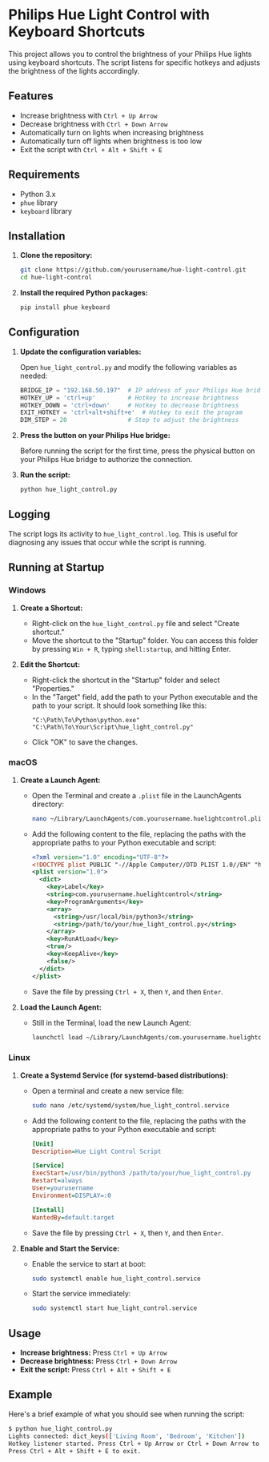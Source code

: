 # Philips Hue Light Control with Keyboard Shortcuts

This project allows you to control the brightness of your Philips Hue lights using keyboard shortcuts. The script listens for specific hotkeys and adjusts the brightness of the lights accordingly.

## Features

- Increase brightness with `Ctrl + Up Arrow`
- Decrease brightness with `Ctrl + Down Arrow`
- Automatically turn on lights when increasing brightness
- Automatically turn off lights when brightness is too low
- Exit the script with `Ctrl + Alt + Shift + E`

## Requirements

- Python 3.x
- `phue` library
- `keyboard` library

## Installation

1. **Clone the repository:**

    ```sh
    git clone https://github.com/yourusername/hue-light-control.git
    cd hue-light-control
    ```

2. **Install the required Python packages:**

    ```sh
    pip install phue keyboard
    ```

## Configuration

1. **Update the configuration variables:**

    Open `hue_light_control.py` and modify the following variables as needed:

    ```python
    BRIDGE_IP = "192.168.50.197"  # IP address of your Philips Hue bridge
    HOTKEY_UP = 'ctrl+up'         # Hotkey to increase brightness
    HOTKEY_DOWN = 'ctrl+down'     # Hotkey to decrease brightness
    EXIT_HOTKEY = 'ctrl+alt+shift+e'  # Hotkey to exit the program
    DIM_STEP = 20                 # Step to adjust the brightness
    ```

2. **Press the button on your Philips Hue bridge:**

    Before running the script for the first time, press the physical button on your Philips Hue bridge to authorize the connection.

3. **Run the script:**

    ```sh
    python hue_light_control.py
    ```

## Logging

The script logs its activity to `hue_light_control.log`. This is useful for diagnosing any issues that occur while the script is running.

## Running at Startup

### Windows

1. **Create a Shortcut:**
   - Right-click on the `hue_light_control.py` file and select "Create shortcut."
   - Move the shortcut to the "Startup" folder. You can access this folder by pressing `Win + R`, typing `shell:startup`, and hitting Enter.

2. **Edit the Shortcut:**
   - Right-click the shortcut in the "Startup" folder and select "Properties."
   - In the "Target" field, add the path to your Python executable and the path to your script. It should look something like this:
     ```
     "C:\Path\To\Python\python.exe" "C:\Path\To\Your\Script\hue_light_control.py"
     ```
   - Click "OK" to save the changes.

### macOS

1. **Create a Launch Agent:**
   - Open the Terminal and create a `.plist` file in the LaunchAgents directory:
     ```sh
     nano ~/Library/LaunchAgents/com.yourusername.huelightcontrol.plist
     ```
   - Add the following content to the file, replacing the paths with the appropriate paths to your Python executable and script:
     ```xml
     <?xml version="1.0" encoding="UTF-8"?>
     <!DOCTYPE plist PUBLIC "-//Apple Computer//DTD PLIST 1.0//EN" "http://www.apple.com/DTDs/PropertyList-1.0.dtd">
     <plist version="1.0">
       <dict>
         <key>Label</key>
         <string>com.yourusername.huelightcontrol</string>
         <key>ProgramArguments</key>
         <array>
           <string>/usr/local/bin/python3</string>
           <string>/path/to/your/hue_light_control.py</string>
         </array>
         <key>RunAtLoad</key>
         <true/>
         <key>KeepAlive</key>
         <false/>
       </dict>
     </plist>
     ```
   - Save the file by pressing `Ctrl + X`, then `Y`, and then `Enter`.

2. **Load the Launch Agent:**
   - Still in the Terminal, load the new Launch Agent:
     ```sh
     launchctl load ~/Library/LaunchAgents/com.yourusername.huelightcontrol.plist
     ```

### Linux

1. **Create a Systemd Service (for systemd-based distributions):**
   - Open a terminal and create a new service file:
     ```sh
     sudo nano /etc/systemd/system/hue_light_control.service
     ```
   - Add the following content to the file, replacing the paths with the appropriate paths to your Python executable and script:
     ```ini
     [Unit]
     Description=Hue Light Control Script

     [Service]
     ExecStart=/usr/bin/python3 /path/to/your/hue_light_control.py
     Restart=always
     User=yourusername
     Environment=DISPLAY=:0

     [Install]
     WantedBy=default.target
     ```
   - Save the file by pressing `Ctrl + X`, then `Y`, and then `Enter`.

2. **Enable and Start the Service:**
   - Enable the service to start at boot:
     ```sh
     sudo systemctl enable hue_light_control.service
     ```
   - Start the service immediately:
     ```sh
     sudo systemctl start hue_light_control.service
     ```

## Usage

- **Increase brightness:** Press `Ctrl + Up Arrow`
- **Decrease brightness:** Press `Ctrl + Down Arrow`
- **Exit the script:** Press `Ctrl + Alt + Shift + E`

## Example

Here's a brief example of what you should see when running the script:

```sh
$ python hue_light_control.py
Lights connected: dict_keys(['Living Room', 'Bedroom', 'Kitchen'])
Hotkey listener started. Press Ctrl + Up Arrow or Ctrl + Down Arrow to adjust brightness.
Press Ctrl + Alt + Shift + E to exit.
